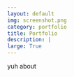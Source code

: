 ```yaml
---
layout: default
img: screenshot.png
category: portfolio
title: Portfolio
description: |
large: True
---
```



yuh about
